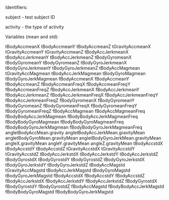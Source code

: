 Identifiers:

  subject - test subject ID
  
  activity - the type of activity
  
Variables (mean and std):

  tBodyAccmeanX tBodyAccmeanY tBodyAccmeanZ tGravityAccmeanX tGravityAccmeanY tGravityAccmeanZ tBodyAccJerkmeanX tBodyAccJerkmeanY tBodyAccJerkmeanZ tBodyGyromeanX tBodyGyromeanY tBodyGyromeanZ tBodyGyroJerkmeanX tBodyGyroJerkmeanY tBodyGyroJerkmeanZ tBodyAccMagmean tGravityAccMagmean tBodyAccJerkMagmean tBodyGyroMagmean tBodyGyroJerkMagmean fBodyAccmeanX fBodyAccmeanY fBodyAccmeanZ fBodyAccmeanFreqX fBodyAccmeanFreqY fBodyAccmeanFreqZ fBodyAccJerkmeanX fBodyAccJerkmeanY fBodyAccJerkmeanZ fBodyAccJerkmeanFreqX fBodyAccJerkmeanFreqY fBodyAccJerkmeanFreqZ fBodyGyromeanX fBodyGyromeanY fBodyGyromeanZ fBodyGyromeanFreqX fBodyGyromeanFreqY fBodyGyromeanFreqZ fBodyAccMagmean fBodyAccMagmeanFreq fBodyBodyAccJerkMagmean fBodyBodyAccJerkMagmeanFreq fBodyBodyGyroMagmean fBodyBodyGyroMagmeanFreq fBodyBodyGyroJerkMagmean fBodyBodyGyroJerkMagmeanFreq angletBodyAccMean.gravity angletBodyAccJerkMean.gravityMean angletBodyGyroMean.gravityMean angletBodyGyroJerkMean.gravityMean angleX.gravityMean angleY.gravityMean angleZ.gravityMean tBodyAccstdX tBodyAccstdY tBodyAccstdZ tGravityAccstdX tGravityAccstdY tGravityAccstdZ tBodyAccJerkstdX tBodyAccJerkstdY tBodyAccJerkstdZ tBodyGyrostdX tBodyGyrostdY tBodyGyrostdZ tBodyGyroJerkstdX tBodyGyroJerkstdY tBodyGyroJerkstdZ tBodyAccMagstd tGravityAccMagstd tBodyAccJerkMagstd tBodyGyroMagstd tBodyGyroJerkMagstd fBodyAccstdX fBodyAccstdY fBodyAccstdZ fBodyAccJerkstdX fBodyAccJerkstdY fBodyAccJerkstdZ fBodyGyrostdX fBodyGyrostdY fBodyGyrostdZ fBodyAccMagstd fBodyBodyAccJerkMagstd fBodyBodyGyroMagstd fBodyBodyGyroJerkMagstd

